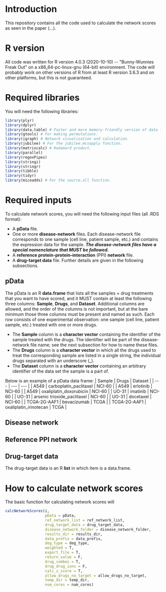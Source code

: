 # Introduction
This repository contains all the code used to calculate the network scores as seen in the paper (...). 

# R version
All code was written for R version 4.0.3 (2020-10-10) -- "Bunny-Wunnies Freak Out" on a x86_64-pc-linux-gnu (64-bit) environment. The code will probably work on other versions of R from at least R version 3.6.3 and on other platforms, but this is not guaranteed. 

# Required libraries
You will need the following libraries:
```R
library(plyr)
library(dplyr)
library(data.table) # Faster and more memory-friendly version of data frames. 
library(gtools) # For making permutations. 
library(igraph) # Network visualization and calculation. 
library(jubilee) # For the jubilee.mcsapply function.
library(matrixcalc) # Hadamard product. 
library(parallel)
library(regexPipes)
library(stringi)
library(stringr)
library(tibble)
library(tidyr)
library(miceadds) # For the source.all function. 
```
# Required inputs
To calculate network scores, you will need the following input files (all .RDS format):
- A **pData** file.
- One or more **disease-network** files. Each disease-network file corresponds to one sample (cell line, patient sample, etc.) and contains the expression data for the sample. ***The disease-network files have a special nomenclature that MUST be followed.***
- A **reference protein-protein–interaction** (PPI) **network** file.
- A **drug-target data** file.
Further details are given in the following subsections.

## pData
The pData is an R **data.frame** that lists all the samples × drug treatments that you want to have scored, and it MUST contain at least the following three columns: **Sample**, **Drugs**, and **Dataset**. Additional columns are allowed, and the order of the columns is not important, but at the bare minimum those three columns must be present and named as such. Each row consists of one experimental observation: one sample (cell line, patient sample, etc.) treated with one or more drugs. 

- The **Sample** column is a **character vector** containing the identifier of the sample treated with the drugs. The identifier will be part of the disease-network file name; see the next subsection for how to name these files.
- The **Drugs** column is a **character vector** in which all the drugs used to treat the corresponding sample are listed in a single string, the individual drugs separated with an underscore (_).
- The **Dataset** column is a **character vector** containing an arbitrary identifier of the data set the sample is a part of.

Below is an example of a pData data frame:
| Sample | Drugs | Dataset |
| ---         |     ---      |          --- |
| A549   | carboplatin_paclitaxel    | NCI-60    |
| A549     | erlotinib       | NCI-60      |
| A549   | oxaliplatin_doxorubicin     | NCI-60    |
| UO-31     | imatinib       | NCI-60      |
| UO-31   | arsenic trioxide_paclitaxel     | NCI-60    |
| UO-31     | docetaxel       | NCI-60      |
| TCGA-2G-AAF1   | bevacizumab     | TCGA    |
| TCGA-2G-AAF1     | oxaliplatin_irinotecan      | TCGA      |

## Disease network

## Reference PPI network
## Drug-target data
The drug-target data is an R **list** in which item is a data.frame. 

# How to calculate network scores
The basic function for calculating network scores will 
```R
calcNetworkScores(i, 
                  pData = pData, 
                  ref_network_list = ref_network_list, 
                  drug_target_data = drug_target_data, 
                  disease_network_folder = disease_network_folder, 
                  results_dir = results_dir, 
                  data_prefix = data_prefix, 
                  deg_type = deg_type, 
                  weighted = T, 
                  export_file = T, 
                  return_value = F, 
                  drug_combos = T, 
                  drug_drug_ixns = F, 
                  calc_z_score = T, 
                  allow_drugs_no_target = allow_drugs_no_target, 
                  temp_dir = temp_dir, 
                  num_cores = num_cores)
```
